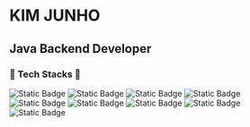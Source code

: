 # KIM JUNHO
## Java Backend Developer


### 🔧 Tech Stacks 🔨

  ![Static Badge](https://img.shields.io/badge/html5-%23E34F26?style=for-the-badge&logo=html5&logoColor=white&label=%20) ![Static Badge](https://img.shields.io/badge/css-%231572B6?style=for-the-badge&logo=css3&logoColor=white&label=%20) ![Static Badge](https://img.shields.io/badge/JavaScript-%23F7DF1E?style=for-the-badge&logo=javascript&logoColor=white&label=%20) 
  ![Static Badge](https://img.shields.io/badge/SpringBoot-green?style=for-the-badge&logo=springboot&logoColor=white&label=%20) ![Static Badge](https://img.shields.io/badge/Thymeleaf-%23005F0F?style=for-the-badge&logo=thymeleaf&logoColor=white&label=%20) ![Static Badge](https://img.shields.io/badge/JUnit5-%2325A162?style=for-the-badge&logo=junit5&logoColor=white&label=%20) 
  ![Static Badge](https://img.shields.io/badge/Java-%23F7DF1E?style=for-the-badge&logoColor=white&label=%20)  ![Static Badge](https://img.shields.io/badge/C-%23A8B9CC?style=for-the-badge&logo=c&logoColor=white) ![Static Badge](https://img.shields.io/badge/C%2B%2B-%2300599C?style=for-the-badge&logo=cplusplus&logoColor=white)





